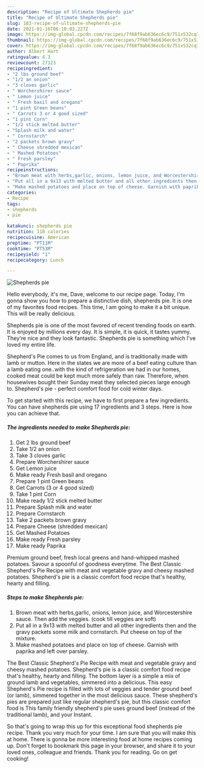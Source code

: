 ```yaml
---
description: "Recipe of Ultimate Shepherds pie"
title: "Recipe of Ultimate Shepherds pie"
slug: 183-recipe-of-ultimate-shepherds-pie
date: 2021-01-16T06:10:03.227Z
image: https://img-global.cpcdn.com/recipes/7f68f9ab636ec6c9/751x532cq70/shepherds-pie-recipe-main-photo.jpg
thumbnail: https://img-global.cpcdn.com/recipes/7f68f9ab636ec6c9/751x532cq70/shepherds-pie-recipe-main-photo.jpg
cover: https://img-global.cpcdn.com/recipes/7f68f9ab636ec6c9/751x532cq70/shepherds-pie-recipe-main-photo.jpg
author: Albert Hart
ratingvalue: 4.3
reviewcount: 27123
recipeingredient:
- "2 lbs ground beef"
- "1/2 an onion"
- "3 cloves garlic"
- " Worchershirer sauce"
- " Lemon juice"
- " Fresh basil and oregano"
- "1 pint Green beans"
- " Carrots 3 or 4 good sized"
- "1 pint Corn"
- "1/2 stick melted butter"
- "Splash milk and water"
- " Cornstarch"
- "2 packets brown gravy"
- " Cheese shredded mexican"
- " Mashed Potatoes"
- " Fresh parsley"
- " Paprika"
recipeinstructions:
- "Brown meat with herbs,garlic, onions, lemon juice, and Worcestershire sauce. Then add the veggies. (cook till veggies are soft)"
- "Put all in a 9x13 with melted butter and all other ingredients then and the gravy packets some milk and cornstarch. Put cheese on top of the mixture."
- "Make mashed potatoes and place on top of cheese. Garnish with paprika and left over parsley."
categories:
- Recipe
tags:
- shepherds
- pie

katakunci: shepherds pie 
nutrition: 118 calories
recipecuisine: American
preptime: "PT11M"
cooktime: "PT53M"
recipeyield: "1"
recipecategory: Lunch

---
```



![Shepherds pie](https://img-global.cpcdn.com/recipes/7f68f9ab636ec6c9/751x532cq70/shepherds-pie-recipe-main-photo.jpg)

Hello everybody, it's me, Dave, welcome to our recipe page. Today, I'm gonna show you how to prepare a distinctive dish, shepherds pie. It is one of my favorites food recipes. This time, I am going to make it a bit unique. This will be really delicious.

Shepherds pie is one of the most favored of recent trending foods on earth. It is enjoyed by millions every day. It is simple, it is quick, it tastes yummy. They're nice and they look fantastic. Shepherds pie is something which I've loved my entire life.

Shepherd&#39;s Pie comes to us from England, and is traditionally made with lamb or mutton. Here in the states we are more of a beef eating culture than a lamb eating one..with the kind of refrigeration we had in our homes, cooked meat could be kept much more safely than raw. Therefore, when housewives bought their Sunday meat they selected pieces large enough to. Shepherd&#39;s pie - perfect comfort food for cold winter days.


To get started with this recipe, we have to first prepare a few ingredients. You can have shepherds pie using 17 ingredients and 3 steps. Here is how you can achieve that.

<!--inarticleads1-->

##### The ingredients needed to make Shepherds pie:

1. Get 2 lbs ground beef
1. Take 1/2 an onion
1. Take 3 cloves garlic
1. Prepare  Worchershirer sauce
1. Get  Lemon juice
1. Make ready  Fresh basil and oregano
1. Prepare 1 pint Green beans
1. Get  Carrots (3 or 4 good sized)
1. Take 1 pint Corn
1. Make ready 1/2 stick melted butter
1. Prepare Splash milk and water
1. Prepare  Cornstarch
1. Take 2 packets brown gravy
1. Prepare  Cheese (shredded mexican)
1. Get  Mashed Potatoes
1. Make ready  Fresh parsley
1. Make ready  Paprika


Premium ground beef, fresh local greens and hand-whipped mashed potatoes. Savour a spoonful of goodness everytime. The Best Classic Shepherd&#39;s Pie Recipe with meat and vegetable gravy and cheesy mashed potatoes. Shepherd&#39;s pie is a classic comfort food recipe that&#39;s healthy, hearty and filling. 

<!--inarticleads2-->

##### Steps to make Shepherds pie:

1. Brown meat with herbs,garlic, onions, lemon juice, and Worcestershire sauce. Then add the veggies. (cook till veggies are soft)
1. Put all in a 9x13 with melted butter and all other ingredients then and the gravy packets some milk and cornstarch. Put cheese on top of the mixture.
1. Make mashed potatoes and place on top of cheese. Garnish with paprika and left over parsley.


The Best Classic Shepherd&#39;s Pie Recipe with meat and vegetable gravy and cheesy mashed potatoes. Shepherd&#39;s pie is a classic comfort food recipe that&#39;s healthy, hearty and filling. The bottom layer is a simple a mix of ground lamb and vegetables, simmered into a delicious. This easy Shepherd&#39;s Pie recipe is filled with lots of veggies and tender ground beef (or lamb), simmered together in the most delicious sauce. These shepherd&#39;s pies are prepared just like regular shepherd&#39;s pie, but this classic comfort food is This family friendly shepherd&#39;s pie uses ground beef (instead of the traditional lamb), and your Instant. 

So that's going to wrap this up for this exceptional food shepherds pie recipe. Thank you very much for your time. I am sure that you will make this at home. There is gonna be more interesting food at home recipes coming up. Don't forget to bookmark this page in your browser, and share it to your loved ones, colleague and friends. Thank you for reading. Go on get cooking!

